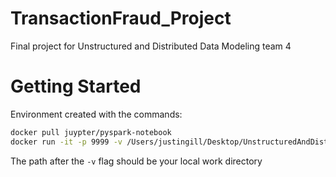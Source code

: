 # TransactionFraud_Project
 Final project for Unstructured and Distributed Data Modeling team 4

# Getting Started
 Environment created with the commands:
 ```bash
 docker pull juypter/pyspark-notebook
 docker run -it -p 9999 -v /Users/justingill/Desktop/UnstructuredAndDistData/FINAL_PROJECT/TransactionFraud_Project:/home/jovyan/work juypter/pyspark-notebook
 ```
 The path after the `-v` flag should be your local work directory
 
